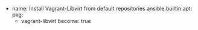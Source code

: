 - name: Install Vagrant-Libvirt from default repositories
  ansible.builtin.apt:
    pkg:
    - vagrant-libvirt
  become: true
